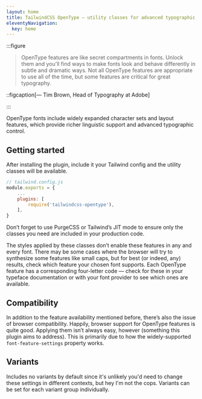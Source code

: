 ```yaml
---
layout: home
title: TailwindCSS OpenType — utility classes for advanced typographic features.
eleventyNavigation:
  key: home
---
```


:::figure

> OpenType features are like secret compartments in fonts. Unlock them and you'll find ways to make fonts look and behave differently in subtle and dramatic ways. Not all OpenType features are appropriate to use all of the time, but some features are critical for great typography.

::figcaption[— Tim Brown, Head of Typography at Adobe]

:::

OpenType fonts include widely expanded character sets and layout features, which provide richer linguistic support and advanced typographic control.

## Getting started

After installing the plugin, include it your Tailwind config and the utility classes will be available.

```js
// tailwind.config.js
module.exports = {
    ...
    plugins: [
        require('tailwindcss-opentype'),
    ],
}
```

Don’t forget to use PurgeCSS or Tailwind’s JIT mode to ensure only the classes you need are included in your production code.

The styles applied by these classes don’t enable these features in any and every font. There may be some cases where the browser will try to synthesize some features like small caps, but for best (or indeed, any) results, check which feature your chosen font supports. Each OpenType feature has a corresponding four-letter code — check for these in your typeface documentation or with your font provider to see which ones are available.

## Compatibility

In addition to the feature availability mentioned before, there’s also the issue of browser compatibility. Happily, browser support for OpenType features is quite good. Applying them isn’t always easy, however (something this plugin aims to address). This is primarily due to how the widely-supported `font-feature-settings` property works.

## Variants

Includes no variants by default since it's unlikely you'd need to change these settings in different contexts, but hey I'm not the cops. Variants can be set for each variant group individually.
